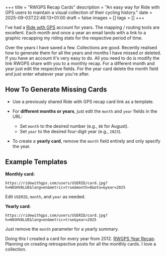 +++
title = "RWGPS Recap Cards"
description = "An easy way for Ride with GPS users to maintain a visual collection of their cycling history."
date = 2025-09-03T22:48:13+01:00
draft = false
images = []
tags = []
+++

I've had a [Ride with GPS](https://ridewithgps.com) account for years. The mapping / routing tools are excellent. Each month and once a year an email lands with a link to a graphic recapping my riding stats for the respective period of time. 

Over the years I have saved a few. Collections are good. Recently realised how to generate them for all the years and months I have missed or deleted. If you have an account it's very easy to do. All you need to do is modify the link RWGPS share with you to a monthly recap. For a different month and year just edit the respective fields. For the year card delete the month field and just enter whatever year you're after. 

## How To Generate Missing Cards

- Use a previously shared Ride with GPS recap card link as a template.

- For **different months or years**, just edit the `month` and `year` fields in the URL:
  - Set `month` to the desired number (e.g., `08` for August).
  - Set `year` to the desired four-digit year (e.g., `2023`).
- To create a **yearly card**, remove the `month` field entirely and only specify the year.

## Example Templates

**Monthly card:**  

`https://ridewithgps.com/users/USERID/card.jpg?h=HASHVALUE&lang=en&metric=true&month=8&otu=&year=2025`

Edit `USERID`, `month`, and `year` as needed.

**Yearly card:**  

`https://ridewithgps.com/users/USERID/card.jpg?h=HASHVALUE&lang=en&metric=true&year=2025`

Just remove the `month` parameter for a yearly summary.

Doing this I created a card for every year from 2012. [RWGPS Year Recap](http://localhost:1313/bongo-twisty/gallery/cycling/rwgps_years/). Planning on creating retrospective posts for all the monthly cards. I love a collection. 